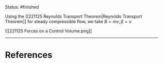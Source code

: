 Status: #finished 

Using the [[221125 Reynolds Transport Theorem|Reynolds Transport Theorem]] for steady compressible flow, we take $B=mv, \beta = v$

![[221125 Forces on a Control Volume.png]]





---
# References
